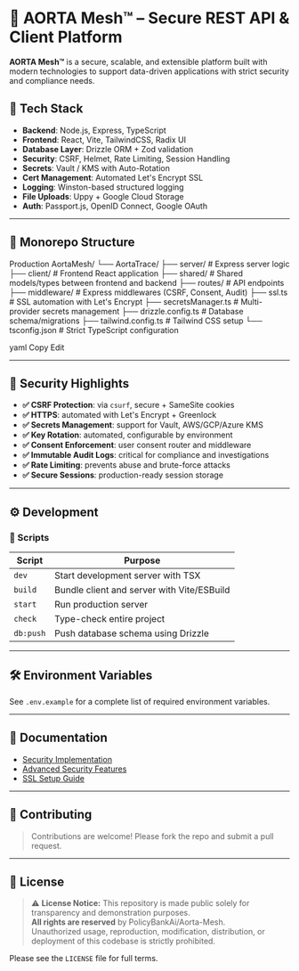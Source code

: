 # 🧠 AORTA Mesh™ – Secure REST API & Client Platform

**AORTA Mesh™** is a secure, scalable, and extensible platform built with modern technologies to support data-driven applications with strict security and compliance needs.

## 🚀 Tech Stack

- **Backend**: Node.js, Express, TypeScript
- **Frontend**: React, Vite, TailwindCSS, Radix UI
- **Database Layer**: Drizzle ORM + Zod validation
- **Security**: CSRF, Helmet, Rate Limiting, Session Handling
- **Secrets**: Vault / KMS with Auto-Rotation
- **Cert Management**: Automated Let's Encrypt SSL
- **Logging**: Winston-based structured logging
- **File Uploads**: Uppy + Google Cloud Storage
- **Auth**: Passport.js, OpenID Connect, Google OAuth

---

## 📂 Monorepo Structure

Production AortaMesh/
└── AortaTrace/
├── server/ # Express server logic
├── client/ # Frontend React application
├── shared/ # Shared models/types between frontend and backend
├── routes/ # API endpoints
├── middleware/ # Express middlewares (CSRF, Consent, Audit)
├── ssl.ts # SSL automation with Let's Encrypt
├── secretsManager.ts # Multi-provider secrets management
├── drizzle.config.ts # Database schema/migrations
├── tailwind.config.ts # Tailwind CSS setup
└── tsconfig.json # Strict TypeScript configuration

yaml
Copy
Edit

---

## 🔐 Security Highlights

- **✅ CSRF Protection**: via `csurf`, secure + SameSite cookies
- **✅ HTTPS**: automated with Let's Encrypt + Greenlock
- **✅ Secrets Management**: support for Vault, AWS/GCP/Azure KMS
- **✅ Key Rotation**: automated, configurable by environment
- **✅ Consent Enforcement**: user consent router and middleware
- **✅ Immutable Audit Logs**: critical for compliance and investigations
- **✅ Rate Limiting**: prevents abuse and brute-force attacks
- **✅ Secure Sessions**: production-ready session storage

---

## ⚙️ Development

### 🧪 Scripts

| Script       | Purpose                                 |
|--------------|------------------------------------------|
| `dev`        | Start development server with TSX        |
| `build`      | Bundle client and server with Vite/ESBuild |
| `start`      | Run production server                    |
| `check`      | Type-check entire project                |
| `db:push`    | Push database schema using Drizzle       |

---

## 🛠️ Environment Variables

See `.env.example` for a complete list of required environment variables.

---

## 📄 Documentation

- [Security Implementation](./SECURITY_IMPLEMENTATION.md)
- [Advanced Security Features](./ADVANCED_SECURITY_IMPLEMENTATION.md)
- [SSL Setup Guide](./SSL_SETUP.md)

---

## 🤝 Contributing

> Contributions are welcome! Please fork the repo and submit a pull request.

---

## 📜 License

> ⚠️ **License Notice:** This repository is made public solely for transparency and demonstration purposes.  
> **All rights are reserved** by PolicyBankAi/Aorta-Mesh.  
> Unauthorized usage, reproduction, modification, distribution, or deployment of this codebase is strictly prohibited.

Please see the `LICENSE` file for full terms.

